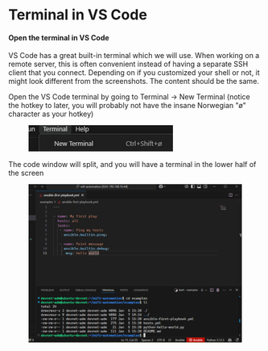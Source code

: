# Terminal in VS Code

#### Open the terminal in VS Code

VS Code has a great built-in terminal which we will use. When working on a remote server, this is often convenient instead of having a separate SSH client that you connect. Depending on if you customized your shell or not, it might look different from the screenshots. The content should be the same.&#x20;

Open the VS Code terminal by going to Terminal -> New Terminal (notice the hotkey to later, you will probably not have the insane Norwegian "ø" character as your hotkey)

<div align="left"><figure><img src="../../.gitbook/assets/image (4) (1) (1) (1) (1) (1) (1).png" alt=""><figcaption></figcaption></figure></div>

The code window will split, and you will have a terminal in the lower half of the screen

<figure><img src="../../.gitbook/assets/image (1) (1) (1) (1) (1).png" alt=""><figcaption></figcaption></figure>












